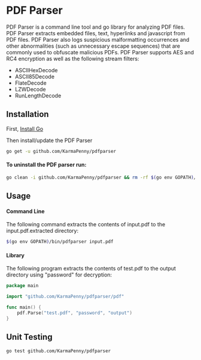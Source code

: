 # PDF Parser
PDF Parser is a command line tool and go library for analyzing PDF files. PDF Parser extracts embedded files, text, hyperlinks and javascript from PDF files. PDF Parser also logs suspicious malformatting occurrences and other abnormalities (such as unnecessary escape sequences) that are commonly used to obfuscate malicious PDFs. PDF Parser supports AES and RC4 encryption as well as the following stream filters:

* ASCIIHexDecode
* ASCII85Decode
* FlateDecode
* LZWDecode
* RunLengthDecode

## Installation
First, [Install Go](https://golang.org/doc/install#install)

Then install/update the PDF Parser
```bash
go get -u github.com/KarmaPenny/pdfparser
```

#### To uninstall the PDF parser run:
```bash
go clean -i github.com/KarmaPenny/pdfparser && rm -rf $(go env GOPATH)/src/github.com/KarmaPenny/pdfparser
```

## Usage
#### Command Line
The following command extracts the contents of input.pdf to the input.pdf.extracted directory:
```bash
$(go env GOPATH)/bin/pdfparser input.pdf
```

#### Library
The following program extracts the contents of test.pdf to the output directory using "password" for decryption:
```go
package main

import "github.com/KarmaPenny/pdfparser/pdf"

func main() {
	pdf.Parse("test.pdf", "password", "output")
}
```

## Unit Testing
```bash
go test github.com/KarmaPenny/pdfparser
```
